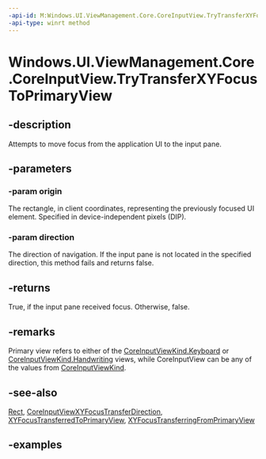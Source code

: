 ```yaml
---
-api-id: M:Windows.UI.ViewManagement.Core.CoreInputView.TryTransferXYFocusToPrimaryView(Windows.Foundation.Rect,Windows.UI.ViewManagement.Core.CoreInputViewXYFocusTransferDirection)
-api-type: winrt method
---
```


<!-- Method syntax.
public bool CoreInputView.TryTransferXYFocusToPrimaryView(Rect origin, CoreInputViewXYFocusTransferDirection direction)
-->

# Windows.UI.ViewManagement.Core.CoreInputView.TryTransferXYFocusToPrimaryView

## -description

Attempts to move focus from the application UI to the input pane.

## -parameters

### -param origin

The rectangle, in client coordinates, representing the previously focused UI element. Specified in device-independent pixels (DIP).

### -param direction

The direction of navigation. If the input pane is not located in the specified direction, this method fails and returns false.

## -returns

True, if the input pane received focus. Otherwise, false.

## -remarks

Primary view refers to either of the [CoreInputViewKind.Keyboard](https://github.com/MicrosoftDocs/winrt-api/blob/docs/windows.ui.viewmanagement.core/coreinputviewkind.md#-field-keyboard1) or [CoreInputViewKind.Handwriting](https://github.com/MicrosoftDocs/winrt-api/blob/docs/windows.ui.viewmanagement.core/coreinputviewkind.md#-field-handwriting2) views, while CoreInputView can be any of the values from [CoreInputViewKind](coreinputviewkind.md).

## -see-also

[Rect](../windows.foundation/rect.md), [CoreInputViewXYFocusTransferDirection](coreinputviewxyfocustransferdirection.md), [XYFocusTransferredToPrimaryView](coreinputview_xyfocustransferredtoprimaryview.md), [XYFocusTransferringFromPrimaryView](coreinputview_xyfocustransferringfromprimaryview.md)

## -examples
